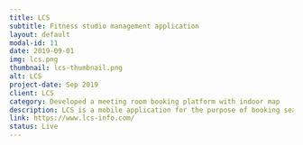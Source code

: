```yaml
---
title: LCS
subtitle: Fitness studio management application
layout: default
modal-id: 11
date: 2019-09-01
img: lcs.png
thumbnail: lcs-thumbnail.png
alt: LCS
project-date: Sep 2019
client: LCS
category: Developed a meeting room booking platform with indoor map 
description: LCS is a mobile application for the purpose of booking seats/ rooms or a floor in a coworking space as per the requirement of the client. The app is designed in a way that time-slots availability and booking can be made with just a click.
link: https://www.lcs-info.com/
status: Live
---
```

